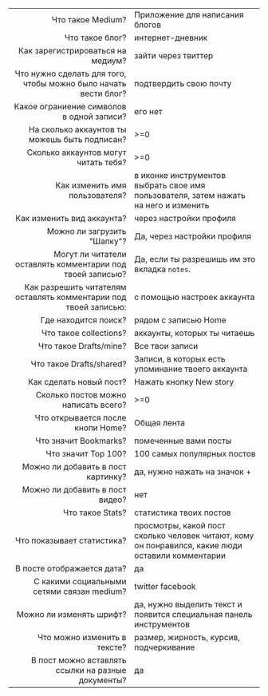 |         |           |
|--------:|:----------|
|Что такое Medium?|Приложение для написания блогов|
|Что такое блог?|интернет-дневник|
|Как зарегистрироваться на медиум?|зайти через твиттер|
|Что нужно сделать для того, чтобы можно было начать вести блог?|подтвердить cвою почту|
|Какое ограниение символов в одной записи?|его нет|
|На сколько аккаунтов ты можешь быть подписан?|>=0|
|Сколько аккаунтов могут читать тебя?|>=0|
|Как изменить имя пользователя? |в иконке инструментов выбрать свое имя пользователя, затем нажать на него и изменить|
|Как изменить вид аккаунта?|через настройки профиля|
|Можно ли загрузить "Шапку"?|Да, через настройки профиля|
|Могут ли читатели оставлять комментарии под твоей записью?|Да, если ты разрешишь им это вкладка `notes`.|
|Как разрешить читателям оставлять комментарии под твоей записью:|с помощью настроек аккаунта|
|Где находится поиск?|рядом с записью Home|
|Что такое collections?|аккаунты, которых ты читаешь|
|Что такое Drafts/mine?|Все твои записи|
|Что такое Drafts/shared?|Записи, в которых есть упоминание твоего аккаунта|
|Как сделать новый пост?|Нажать кнопку New story|
|Сколько постов можно написать всего?|>=0|
|Что открывается после кнопи Home?|Общая лента|
|Что значит Bookmarks?|помеченные вами посты|
|Что значит Top 100?|100 самых популярных постов|
|Можно ли добавить в пост картинку?|да, нужно нажать на значок +|
|Можно ли добавить в пост видео?|нет|
|Что такое Stats?|статистика твоих постов|
|Что показывает статистика?|просмотры, какой пост сколько человек читают, кому он понравился, какие люди оставили комментарии|
|В посте отображается дата?|да|
|С какими социальными сетями связан medium?|twitter facebook|
|Можно ли изменять шрифт?|да, нужно выделить текст и появится специальная панель инструментов|
|Что можно изменить в тексте?|размер, жирность, курсив, подчеркивание
|В пост можно вставлять ссылки на разные документы?|да|
